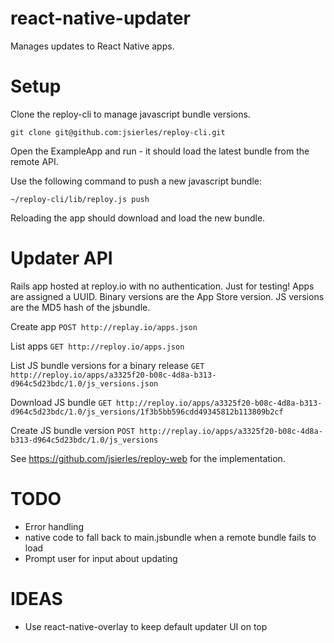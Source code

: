 # react-native-updater
Manages updates to React Native apps.

# Setup

Clone the reploy-cli to manage javascript bundle versions.

```
git clone git@github.com:jsierles/reploy-cli.git
```

Open the ExampleApp and run - it should load the latest bundle from the remote API.

Use the following command to push a new javascript bundle:

```
~/reploy-cli/lib/reploy.js push
```

Reloading the app should download and load the new bundle.

# Updater API

Rails app hosted at reploy.io with no authentication. Just for testing! Apps are assigned a UUID. Binary versions are the App Store version. JS versions are the MD5 hash of the jsbundle.

Create app
```POST http://replay.io/apps.json```

List apps
```GET http://reploy.io/apps.json```

List JS bundle versions for a binary release
```GET http://reploy.io/apps/a3325f20-b08c-4d8a-b313-d964c5d23bdc/1.0/js_versions.json```

Download JS bundle
```GET http://reploy.io/apps/a3325f20-b08c-4d8a-b313-d964c5d23bdc/1.0/js_versions/1f3b5bb596cdd49345812b113809b2cf```

Create JS bundle version
```POST http://replay.io/apps/a3325f20-b08c-4d8a-b313-d964c5d23bdc/1.0/js_versions```

See https://github.com/jsierles/reploy-web for the implementation.

# TODO

* Error handling
* native code to fall back to main.jsbundle when a remote bundle fails to load
* Prompt user for input about updating

# IDEAS

* Use react-native-overlay to keep default updater UI on top
